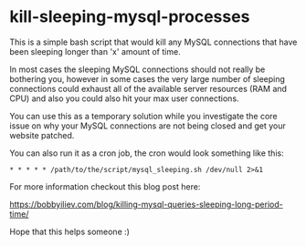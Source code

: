 # kill-sleeping-mysql-processes
This is a simple bash script that would kill any MySQL connections that have been sleeping longer than 'x' amount of time.

In most cases the sleeping MySQL connections should not really be bothering you, however in some cases the very large number of sleeping connections could exhaust all of the available server resources (RAM and CPU) and also you could also hit your max user connections.

You can use this as a temporary solution while you investigate the core issue on why your MySQL connections are not being closed and get your website patched.

You can also run it as a cron job, the cron would look something like this:

    * * * * * /path/to/the/script/mysql_sleeping.sh /dev/null 2>&1

For more information checkout this blog post here:

https://bobbyiliev.com/blog/killing-mysql-queries-sleeping-long-period-time/

Hope that this helps someone :)
